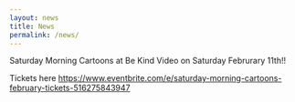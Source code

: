 ```yaml
---
layout: news
title: News
permalink: /news/
---
```

Saturday Morning Cartoons at Be Kind Video on Saturday Februrary 11th!!

Tickets here https://www.eventbrite.com/e/saturday-morning-cartoons-february-tickets-516275843947

